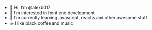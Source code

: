 - 👋 Hi, I’m @alexb017
- 👀 I’m interested in front end development
- 🌱 I’m currently learning javascript, reactjs and other awesome stuff
- ☕ I like black coffee and music

<!---
alexb017/alexb017 is a ✨ special ✨ repository because its `README.md` (this file) appears on your GitHub profile.
You can click the Preview link to take a look at your changes.

- 📫 You can reach me on email at alexbacirea@gmail.com
- 💞️ I’m looking to collaborate on ... well nothing right now
--->
